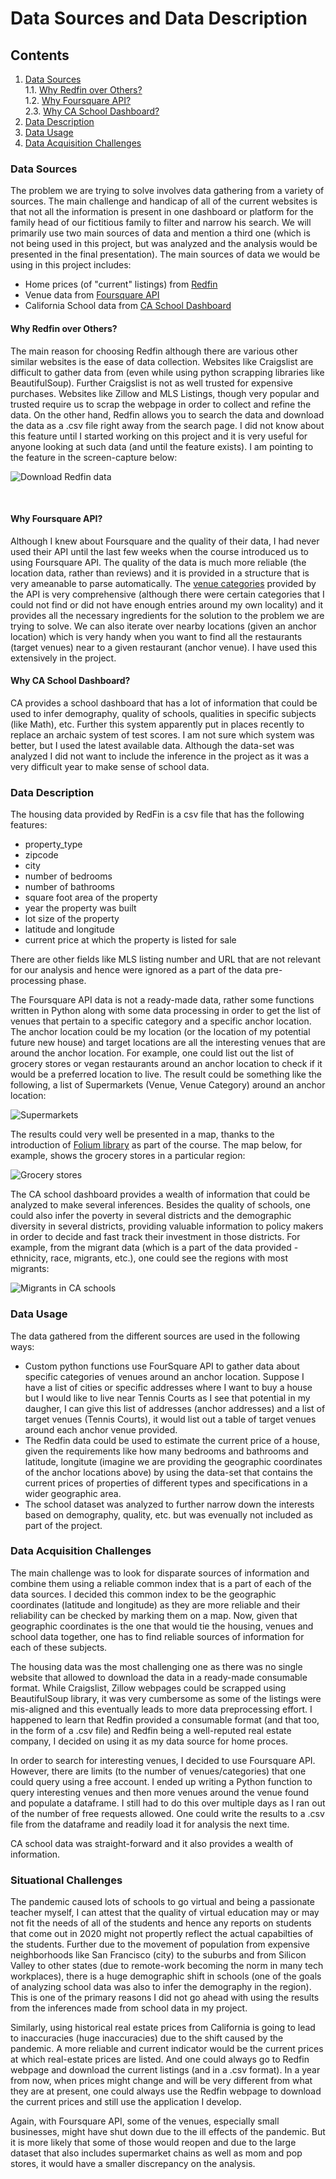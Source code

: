 # Data Sources and Data Description

## Contents
1. [Data Sources](#data-sources)<br>
    1.1. [Why Redfin over Others?](#why-redfin)<br>
    1.2. [Why Foursquare API?](#why-foursquare)<br>
    2.3. [Why CA School Dashboard?](#why-ca-school-dashboard)<br>
2. [Data Description](#data-description)
3. [Data Usage](#data-usage)<br>
4. [Data Acquisition Challenges](#data-acq-challenges)

### Data Sources<a name="data-sources"></a>

The problem we are trying to solve involves data gathering from a variety of sources. The main challenge and handicap of all of the current websites is that not all the information is present in one dashboard or platform for the family head of our fictitious family to filter and narrow his search. We will primarily use two main sources of data and mention a third one (which is not being used in this project, but was analyzed and the analysis would be presented in the final presentation). The main sources of data we would be using in this project includes:

  * Home prices (of "current" listings) from [Redfin](https://www.redfin.com/)
  * Venue data from [Foursquare API](https://developer.foursquare.com/docs/api-reference/venues/categories/)
  * California School data from [CA School Dashboard](https://www.cde.ca.gov/ta/ac/cm/#)
  
#### Why Redfin over Others?<a name="why-redfin"></a>

The main reason for choosing Redfin although there are various other similar websites is the ease of data collection. Websites like Craigslist are difficult to gather data from (even while using python scrapping libraries like BeautifulSoup). Further Craigslist is not as well trusted for expensive purchases. Websites like Zillow and MLS Listings, though very popular and trusted require us to scrap the webpage in order to collect and refine the data. On the other hand, Redfin allows you to search the data and download the data as a .csv file right away from the search page. I did not know about this feature until I started working on this project and it is very useful for anyone looking at such data (and until the feature exists). I am pointing to the feature in the screen-capture below: <br>

![Download Redfin data](./assets/redfin_data_csv_download.PNG)

<br>

#### Why Foursquare API?<a name="why-foursquare"></a>

Although I knew about Foursquare and the quality of their data, I had never used their API until the last few weeks when the course introduced us to using Foursquare API. The quality of the data is much more reliable (the location data, rather than reviews) and it is provided in a structure that is very ameanable to parse automatically. The [venue categories](https://developer.foursquare.com/docs/build-with-foursquare/categories/) provided by the API is very comprehensive (although there were certain categories that I could not find or did not have enough entries around my own locality) and it provides all the necessary ingredients for the solution to the problem we are trying to solve. We can also iterate over nearby locations (given an anchor location) which is very handy when you want to find all the restaurants (target venues) near to a given restaurant (anchor venue). I have used this extensively in the project.

#### Why CA School Dashboard?<a name=#why-ca-school-dashboard></a>

CA provides a school dashboard that has a lot of information that could be used to infer demography, quality of schools, qualities in specific subjects (like Math), etc. Further this system apparently put in places recently to replace an archaic system of test scores. I am not sure which system was better, but I used the latest available data. Although the data-set was analyzed I did not want to include the inference in the project as it was a very difficult year to make sense of school data. 

### Data Description<a name="data-description"></a>

The housing data provided by RedFin is a csv file that has the following features:
* property_type
* zipcode
* city
* number of bedrooms
* number of bathrooms
* square foot area of the property
* year the property was built
* lot size of the property
* latitude and longitude
* current price at which the property is listed for sale

There are other fields like MLS listing number and URL that are not relevant for our analysis and hence were ignored as a part of the data pre-processing phase.

The Foursquare API data is not a ready-made data, rather some functions written in Python along with some data processing in order to get the list of venues that pertain to a specific category and a specific anchor location. The anchor location could be my location (or the location of my potential future new house) and target locations are all the interesting venues that are around the anchor location. For example, one could list out the list of grocery stores or vegan restaurants around an anchor location to check if it would be a preferred location to live. The result could be something like the following, a list of Supermarkets (Venue, Venue Category) around an anchor location: <br>

![Supermarkets](./assets/places_of_int.PNG)
<br>

The results could very well be presented in a map, thanks to the introduction of [Folium library](https://python-visualization.github.io/folium/) as part of the course. The map below, for example, shows the grocery stores in a particular region:<br>

![Grocery stores](./assets/grocery_stores.PNG)
<br>

The CA school dashboard provides a wealth of information that could be analyzed to make several inferences. Besides the quality of schools, one could also infer the poverty in several districts and the demographic diversity in several districts, providing valuable information to policy makers in order to decide and fast track their investment in those districts. For example, from the migrant data (which is a part of the data provided - ethnicity, race, migrants, etc.), one could see the regions with most migrants:
<br>

![Migrants in CA schools](./assets/migrants_schools.PNG)
<br>

### Data Usage<a name="data-usage"></a>

The data gathered from the different sources are used in the following ways:

  * Custom python functions use FourSquare API to gather data about specific categories of venues around an anchor location. Suppose I have a list of cities or specific addresses where I want to buy a house but I would like to live near Tennis Courts as I see that potential in my daugher, I can give this list of addresses (anchor addresses) and a list of target venues (Tennis Courts), it would list out a table of target venues around each anchor venue provided. 
  * The Redfin data could be used to estimate the current price of a house, given the requirements like how many bedrooms and bathrooms and latitude, longitute (imagine we are providing the geographic coordinates of the anchor locations above) by using the data-set that contains the current prices of properties of different types and specifications in a wider geographic area.
  * The school dataset was analyzed to further narrow down the interests based on demography, quality, etc. but was evenually not included as part of the project.

### Data Acquisition Challenges<a name="data-acq-challenges"></a>

The main challenge was to look for disparate sources of information and combine them using a reliable common index that is a part of each of the data sources. I decided this common index to be the geographic coordinates (latitude and longitude) as they are more reliable and their reliability can be checked by marking them on a map. Now, given that geographic coordinates is the one that would tie the housing, venues and school data together, one has to find reliable sources of information for each of these subjects. 

The housing data was the most challenging one as there was no single website that allowed to download the data in a ready-made consumable format. While Craigslist, Zillow webpages could be scrapped using BeautifulSoup library, it was very cumbersome as some of the listings were mis-aligned and this eventually leads to more data preprocessing effort. I happened to learn that Redfin provided a consumable format (and that too, in the form of a .csv file) and Redfin being a well-reputed real estate company, I decided on using it as my data source for home proces.

In order to search for interesting venues, I decided to use Foursquare API. However, there are limits (to the number of venues/categories) that one could query using a free account. I ended up writing a Python function to query interesting venues and then more venues around the venue found and populate a dataframe. I still had to do this over multiple days as I ran out of the number of free requests allowed. One could write the results to a .csv file from the dataframe and readily load it for analysis the next time.

CA school data was straight-forward and it also provides a wealth of information. 

### Situational Challenges<a name="sit-challenges"></a>

The pandemic caused lots of schools to go virtual and being a passionate teacher myself, I can attest that the quality of virtual education may or may not fit the needs of all of the students and hence any reports on students that come out in 2020 might not propertly reflect the actual capabilties of the students. Further due to the movement of population from expensive neighborhoods like San Francisco (city) to the suburbs and from Silicon Valley to other states (due to remote-work becoming the norm in many tech workplaces), there is a huge demographic shift in schools (one of the goals of analyzing school data was also to infer the demography in the region). This is one of the primary reasons I did not go ahead with using the results from the inferences made from school data in my project.

Similarly, using historical real estate prices from California is going to lead to inaccuracies (huge inaccuracies) due to the shift caused by the pandemic. A more reliable and current indicator would be the current prices at which real-estate prices are listed. And one could always go to Redfin webpage and download the current listings (and in a .csv format). In a year from now, when prices might change and will be very different from what they are at present, one could always use the Redfin webpage to download the current prices and still use the application I develop.

Again, with Foursquare API, some of the venues, especially small businesses, might have shut down due to the ill effects of the pandemic. But it is more likely that some of those would reopen and due to the large dataset that also includes supermarket chains as well as mom and pop stores, it would have a smaller discrepancy on the analysis.


